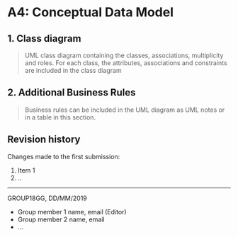 # A4: Conceptual Data Model

## 1. Class diagram

> UML class diagram containing the classes, associations, multiplicity and roles.
> For each class, the attributes, associations and constraints are included in the class diagram
 
## 2. Additional Business Rules
 
> Business rules can be included in the UML diagram as UML notes or in a table in this section.

## Revision history

Changes made to the first submission:
1. Item 1
1. ..

***
GROUP18GG, DD/MM/2019
 
* Group member 1 name, email (Editor)
* Group member 2 name, email
* ...
